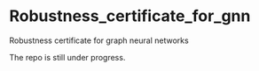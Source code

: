 # Robustness_certificate_for_gnn
Robustness certificate for graph neural networks

The repo is still under progress.
